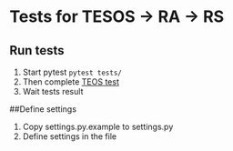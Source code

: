 # Tests for TESOS -> RA -> RS 
## Run tests 
1. Start pytest `pytest tests/`
1. Then complete [TEOS test](https://teos.u2035dev.ru/test/a69ed2f7-ac5e-45ea-9f1c-4635657e2970) 
1. Wait tests result

##Define settings
1. Copy settings.py.example to settings.py
1. Define settings in the file
